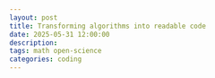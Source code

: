```yaml
---
layout: post
title: Transforming algorithms into readable code
date: 2025-05-31 12:00:00
description: 
tags: math open-science
categories: coding
---
```



